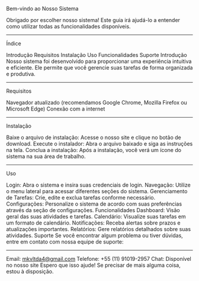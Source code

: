 Bem-vindo ao Nosso Sistema

Obrigado por escolher nosso sistema! Este guia irá ajudá-lo a entender como utilizar todas as funcionalidades disponíveis.

-------------------------------------------------------------------------------------------------

Índice

Introdução
Requisitos
Instalação
Uso
Funcionalidades
Suporte
Introdução
Nosso sistema foi desenvolvido para proporcionar uma experiência intuitiva e eficiente. Ele permite que você gerencie suas tarefas de forma organizada e produtiva.

-------------------------------------------------------------------------------------------------

Requisitos

Navegador atualizado (recomendamos Google Chrome, Mozilla Firefox ou Microsoft Edge)
Conexão com a internet

-------------------------------------------------------------------------------------------------

Instalação

Baixe o arquivo de instalação: Acesse o nosso site e clique no botão de download.
Execute o instalador: Abra o arquivo baixado e siga as instruções na tela.
Conclua a instalação: Após a instalação, você verá um ícone do sistema na sua área de trabalho.

-------------------------------------------------------------------------------------------------

Uso

Login: Abra o sistema e insira suas credenciais de login.
Navegação: Utilize o menu lateral para acessar diferentes seções do sistema.
Gerenciamento de Tarefas: Crie, edite e exclua tarefas conforme necessário.
Configurações: Personalize o sistema de acordo com suas preferências através da seção de configurações.
Funcionalidades
Dashboard: Visão geral das suas atividades e tarefas.
Calendário: Visualize suas tarefas em um formato de calendário.
Notificações: Receba alertas sobre prazos e atualizações importantes.
Relatórios: Gere relatórios detalhados sobre suas atividades.
Suporte
Se você encontrar algum problema ou tiver dúvidas, entre em contato com nossa equipe de suporte:

-------------------------------------------------------------------------------------------------

Email: mkvltda4@gmail.com
Telefone: +55 (11) 91019-2957
Chat: Disponível no nosso site
Espero que isso ajude! Se precisar de mais alguma coisa, estou à disposição.